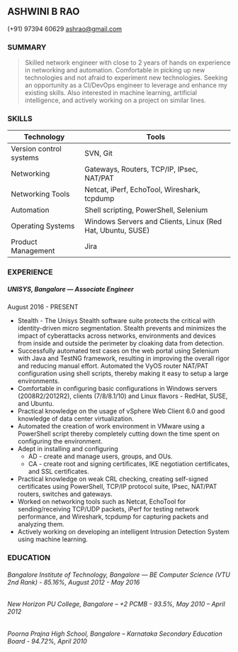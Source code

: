 ## ASHWINI B RAO
(+91) 97394 60629
ashrao@gmail.com

### SUMMARY
> Skilled network engineer with close to 2 years of hands on experience in networking and automation. Comfortable in picking up new technologies and not afraid to experiment new technologies. Seeking an opportunity as a CI/DevOps engineer to leverage and enhance my existing skills. Also interested in machine learning, artificial intelligence, and actively working on a project on similar lines.

### SKILLS
| Technology | Tools |
| ------ | ------ |
| Version control systems | SVN, Git |
| Networking | Gateways, Routers, TCP/IP, IPsec, NAT/PAT |
| Networking Tools| Netcat, iPerf, EchoTool, Wireshark, tcpdump |
| Automation | Shell scripting, PowerShell, Selenium |
| Operating Systems | Windows Servers and Clients, Linux (Red Hat, Ubuntu, SUSE) |
| Product Management | Jira |

### EXPERIENCE
##### UNISYS, Bangalore — Associate Engineer
August 2016 - PRESENT
- Stealth - The Unisys Stealth software suite protects the critical with identity-driven micro segmentation. Stealth prevents and minimizes the impact of cyberattacks across networks, environments and devices from inside and outside the perimeter by cloaking data from detection.
- Successfully automated test cases on the web portal using Selenium with Java and TestNG framework, resulting in improving the overall rigor and reducing manual effort.
Automated the VyOS router NAT/PAT configuration using shell scripts, thereby making it easy to setup a large environments.
- Comfortable in configuring basic configurations in Windows servers (2008R2/2012R2), clients (7/8/8.1/10) and Linux flavors - RedHat, SUSE, and Ubuntu.
- Practical knowledge on the usage of vSphere Web Client 6.0 and good knowledge of data center virtualization.
- Automated the creation of work environment in VMware using a PowerShell script thereby completely cutting down the time spent on configuring the environment.
- Adept in installing and configuring 
    - AD - create and manage users, groups, and OUs.
    - CA - create root and signing certificates, IKE negotiation certificates, and SSL certificates.
- Practical knowledge on weak CRL checking, creating self-signed certificates using PowerShell, TCP/IP protocol suite, IPsec, NAT/PAT routers, switches and gateways.
- Worked on networking tools such as Netcat, EchoTool for sending/receiving TCP/UDP packets, iPerf for testing network performance, and Wireshark, tcpdump for capturing packets and analyzing them.
- Actively working on developing an intelligent Intrusion Detection System using machine learning.

### EDUCATION
###### Bangalore Institute of Technology, Bangalore — BE Computer Science (VTU 2nd Rank) - 85.16%, August 2012 - May 2016
###### New Horizon PU College, Bangalore – +2 PCMB -  93.5%, May 2010 – April 2012
###### Poorna Prajna High School, Bangalore – Karnataka Secondary Education Board - 94.72%, April 2010
